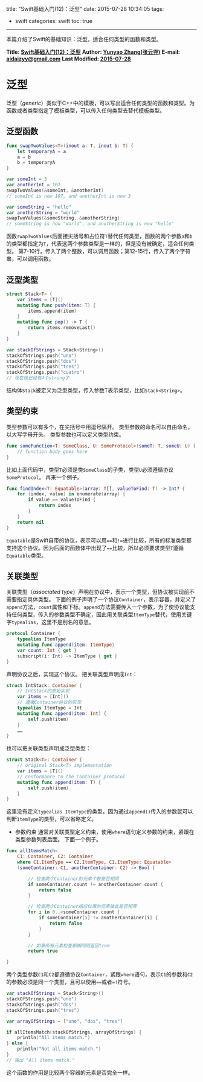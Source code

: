 title: "Swift基础入门(12)：泛型"
date: 2015-07-28 10:34:05
tags:
- swift
categories: swift
toc: true
---

本篇介绍了Swift的基础知识：泛型，适合任何类型的函数和类型。

<!--more-->
**Title: [Swift基础入门(12)：泛型](https://aidaizyy.github.io/swift_12)**
**Author: [Yunyao Zhang(张云尧)](http://aidaizyy.github.io)**
**E-mail: <aidaizyy@gmail.com>**
**Last Modified: [2015-07-28](http://aidaizyy.github.io)**

# 泛型
泛型（_generic_）类似于C++中的模板，可以写出适合任何类型的函数和类型。为函数或者类型指定了模板类型，可以传入任何类型去替代模板类型。

## 泛型函数
``` swift
func swapTwoValues<T>(inout a: T, inout b: T) {
    let temporaryA = a
    a = b
    b = temporaryA
}

var someInt = 3
var anotherInt = 107
swapTwoValues(&someInt, &anotherInt)
// someInt is now 107, and anotherInt is now 3

var someString = "hello"
var anotherString = "world"
swapTwoValues(&someString, &anotherString)
// someString is now "world", and anotherString is now "hello"
```
函数`swapTwoValues`后面接尖括号和占位符`T`替代任何类型，函数的两个参数`a`和`b`的类型都指定为`T`，代表这两个参数类型是一样的，但是没有被确定，适合任何类型。
第7-10行，传入了两个整数，可以调用函数；第12-15行，传入了两个字符串，可以调用函数。

## 泛型类型
``` swift
struct Stack<T> {
    var items = [T]()
    mutating func push(item: T) {
        items.append(item)
    }
    mutating func pop() -> T {
        return items.removeLast()
    }
}

var stackOfStrings = Stack<String>()
stackOfStrings.push("uno")
stackOfStrings.push("dos")
stackOfStrings.push("tres")
stackOfStrings.push("cuatro")
// 现在栈已经有4个string了
```
结构体`Stack`被定义为泛型类型，传入参数T表示类型，比如`Stack<String>`。

## 类型约束
类型参数可以有多个，在尖括号中用逗号隔开。
类型参数的命名可以自由命名，以大写字母开头。
类型参数也可以定义类型约束。
``` swift
func someFunction<T: SomeClass, U: SomeProtocol>(someT: T, someU: U) {
    // function body goes here
}
```
比如上面代码中，类型`T`必须是类`SomeClass`的子类，类型`U`必须遵循协议`SomeProtocol`。
再来一个例子。
``` swift
func findIndex<T: Equatable>(array: T[], valueToFind: T) -> Int? {
    for (index, value) in enumerate(array) {
        if value == valueToFind {
            return index
        }
    }
    return nil
}
```
`Equatable`是Swift自带的协议，表示可以用`==`和`!=`进行比较，所有的标准类型都支持这个协议。因为后面的函数体中出现了`==`比较，所以必须要求类型`T`遵循`Equatable`类型。

## 关联类型
关联类型（_associated type_）声明在协议中，表示一个类型，但协议被实现前不需要指定具体类型。
下面的例子声明了一个协议`Container`，表示容器，并定义了`append`方法，`count`属性和下标。`append`方法需要传入一个参数，为了使协议能支持任何类型，传入的参数类型不确定，因此用关联类型`ItemType`替代，使用关键字`typealias`，这里不是别名的意思。
``` swift
protocol Container {
    typealias ItemType
    mutating func append(item: ItemType)
    var count: Int { get }
    subscript(i: Int) -> ItemType { get }
}
```
声明协议之后，实现这个协议。
把关联类型声明成`Int`：
``` swift
struct IntStack: Container {
    // IntStack的原始实现
    var items = [Int]()
    // 遵循Container协议的实现
    typealias ItemType = Int
    mutating func append(item: Int) {
        self.push(item)
    }
    ……
}
```
也可以把关联类型声明成泛型类型：
``` swift
struct Stack<T>: Container {
    // original Stack<T> implementation
    var items = [T]()
    // conformance to the Container protocol
    mutating func append(item: T) {
        self.push(item)
    }
}
```
这里没有定义`typealias ItemType`的类型，因为通过`append()`传入的参数就可以判断`ItemType`的类型，可以省略定义。

- 参数约束
通常对关联类型定义约束，使用`where`语句定义参数的约束，紧跟在类型参数列表后面。
下面一个例子。
``` swift
func allItemsMatch<
    C1: Container, C2: Container
    where C1.ItemType == C2.ItemType, C1.ItemType: Equatable>
    (someContainer: C1, anotherContainer: C2) -> Bool {

        // 检查两个Container的元素个数是否相同
        if someContainer.count != anotherContainer.count {
            return false
        }

        // 检查两个Container相应位置的元素彼此是否相等
        for i in 0..<someContainer.count {
            if someContainer[i] != anotherContainer[i] {
                return false
            }
        }

        // 如果所有元素检查都相同则返回true
        return true

}
```
两个类型参数`C1`和`C2`都遵循协议`Container`，紧跟`where`语句，表示`C1`的参数和`C2`的参数必须是同一个类型，且可以使用`==`或者`=!`符号。
``` swift
var stackOfStrings = Stack<String>()
stackOfStrings.push("uno")
stackOfStrings.push("dos")
stackOfStrings.push("tres")

var arrayOfStrings = ["uno", "dos", "tres"]

if allItemsMatch(stackOfStrings, arrayOfStrings) {
    println("All items match.")
} else {
    println("Not all items match.")
}
// 输出 "All items match."
```
这个函数的作用是比较两个容器的元素是否完全一样。
